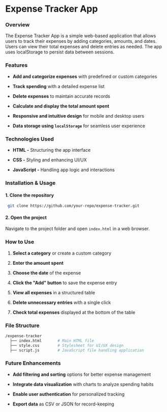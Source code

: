 # Expense Tracker App

### Overview
The Expense Tracker App is a simple web-based application that allows users to track their expenses by adding categories, amounts, and dates. Users can view their total expenses and delete entries as needed. The app uses localStorage to persist data between sessions.

### Features

- **Add and categorize expenses** with predefined or custom categories

- **Track spending** with a detailed expense list

- **Delete expenses** to maintain accurate records

- **Calculate and display the total amount spent**

- **Responsive and intuitive design** for mobile and desktop users

- **Data storage using `localStorage`** for seamless user experience

### Technologies Used

- **HTML -** Structuring the app interface

- **CSS -** Styling and enhancing UI/UX

- **JavaScript -** Handling app logic and interactions

### Installation & Usage

#### 1. Clone the repository

```bash
 git clone https://github.com/your-repo/expense-tracker.git
```
#### 2. Open the project

Navigate to the project folder and open `index.html` in a web browser.

### How to Use

1. **Select a category** or create a custom category

2. **Enter the amount spent**

3. **Choose the date** of the expense

4. **Click the "Add" button** to save the expense entry

5. **View all expenses** in a structured table

6. **Delete unnecessary entries** with a single click

7. **Check total expenses** displayed at the bottom of the table

### File Structure
```bash
/expense-tracker
  ├── index.html       # Main HTML file
  ├── style.css        # Stylesheet for UI/UX design
  ├── script.js        # JavaScript file handling application

```
### Future Enhancements

- **Add filtering and sorting** options for better expense management

- **Integrate data visualization** with charts to analyze spending habits

- **Enable user authentication** for personalized tracking

- **Export data** as CSV or JSON for record-keeping
